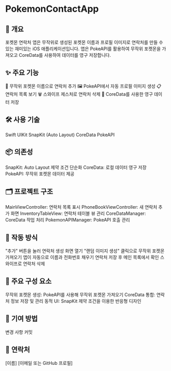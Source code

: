 # PokemonContactApp

## 🌟 개요
포켓몬 연락처 앱은 무작위로 생성된 포켓몬 이름과 프로필 이미지로 연락처를 만들 수 있는 재미있는 iOS 애플리케이션입니다. 앱은 PokeAPI를 활용하여 무작위 포켓몬을 가져오고 CoreData를 사용하여 데이터를 영구 저장합니다.

## ✨ 주요 기능

📱 무작위 포켓몬 이름으로 연락처 추가
🖼️ PokeAPI에서 자동 프로필 이미지 생성
📋 연락처 목록 보기
🗑️ 스와이프 제스처로 연락처 삭제
💾 CoreData를 사용한 영구 데이터 저장

## 🛠 사용 기술

Swift
UIKit
SnapKit (Auto Layout)
CoreData
PokeAPI

## 📦 의존성

SnapKit: Auto Layout 제약 조건 단순화
CoreData: 로컬 데이터 영구 저장
PokeAPI: 무작위 포켓몬 데이터 제공

## 🗂️ 프로젝트 구조

MainViewController: 연락처 목록 표시
PhoneBookViewController: 새 연락처 추가 화면
InventoryTableView: 연락처 테이블 뷰 관리
CoreDataManager: CoreData 작업 처리
PokemonAPIManager: PokeAPI 호출 관리

## 🔧 작동 방식

"추가" 버튼을 눌러 연락처 생성 화면 열기
"랜덤 이미지 생성" 클릭으로 무작위 포켓몬 가져오기
앱이 자동으로 이름과 전화번호 채우기
연락처 저장 후 메인 목록에서 확인
스와이프로 연락처 삭제

## 📝 주요 구성 요소

무작위 포켓몬 생성: PokeAPI를 사용해 무작위 포켓몬 가져오기
CoreData 통합: 연락처 정보 저장 및 관리
동적 UI: SnapKit 제약 조건을 이용한 반응형 디자인

## 🤝 기여 방법
변경 사항 커밋

## 📧 연락처
[이름]
[이메일 또는 GitHub 프로필]
